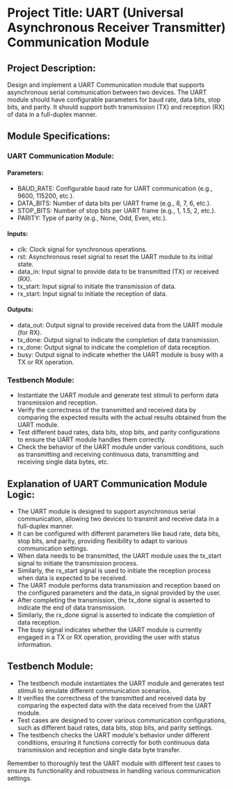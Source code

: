 # Project Title: UART (Universal Asynchronous Receiver Transmitter) Communication Module

## Project Description:
Design and implement a UART Communication module that supports asynchronous serial communication between two devices. The UART module should have configurable parameters for baud rate, data bits, stop bits, and parity. It should support both transmission (TX) and reception (RX) of data in a full-duplex manner.

## Module Specifications:

### UART Communication Module:

#### Parameters:
- BAUD_RATE: Configurable baud rate for UART communication (e.g., 9600, 115200, etc.).
- DATA_BITS: Number of data bits per UART frame (e.g., 8, 7, 6, etc.).
- STOP_BITS: Number of stop bits per UART frame (e.g., 1, 1.5, 2, etc.).
- PARITY: Type of parity (e.g., None, Odd, Even, etc.).

#### Inputs:
- clk: Clock signal for synchronous operations.
- rst: Asynchronous reset signal to reset the UART module to its initial state.
- data_in: Input signal to provide data to be transmitted (TX) or received (RX).
- tx_start: Input signal to initiate the transmission of data.
- rx_start: Input signal to initiate the reception of data.

#### Outputs:
- data_out: Output signal to provide received data from the UART module (for RX).
- tx_done: Output signal to indicate the completion of data transmission.
- rx_done: Output signal to indicate the completion of data reception.
- busy: Output signal to indicate whether the UART module is busy with a TX or RX operation.

### Testbench Module:

- Instantiate the UART module and generate test stimuli to perform data transmission and reception.
- Verify the correctness of the transmitted and received data by comparing the expected results with the actual results obtained from the UART module.
- Test different baud rates, data bits, stop bits, and parity configurations to ensure the UART module handles them correctly.
- Check the behavior of the UART module under various conditions, such as transmitting and receiving continuous data, transmitting and receiving single data bytes, etc.

## Explanation of UART Communication Module Logic:

- The UART module is designed to support asynchronous serial communication, allowing two devices to transmit and receive data in a full-duplex manner.
- It can be configured with different parameters like baud rate, data bits, stop bits, and parity, providing flexibility to adapt to various communication settings.
- When data needs to be transmitted, the UART module uses the tx_start signal to initiate the transmission process.
- Similarly, the rx_start signal is used to initiate the reception process when data is expected to be received.
- The UART module performs data transmission and reception based on the configured parameters and the data_in signal provided by the user.
- After completing the transmission, the tx_done signal is asserted to indicate the end of data transmission.
- Similarly, the rx_done signal is asserted to indicate the completion of data reception.
- The busy signal indicates whether the UART module is currently engaged in a TX or RX operation, providing the user with status information.

## Testbench Module:

- The testbench module instantiates the UART module and generates test stimuli to emulate different communication scenarios.
- It verifies the correctness of the transmitted and received data by comparing the expected data with the data received from the UART module.
- Test cases are designed to cover various communication configurations, such as different baud rates, data bits, stop bits, and parity settings.
- The testbench checks the UART module's behavior under different conditions, ensuring it functions correctly for both continuous data transmission and reception and single data byte transfer.

Remember to thoroughly test the UART module with different test cases to ensure its functionality and robustness in handling various communication settings.
